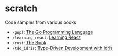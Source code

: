 # scratch
Code samples from various books

* `/gopl`: [The Go Programming Language](https://www.goodreads.com/book/show/27858475-the-go-programming-language)
* `/learning_react`: [Learning React](https://www.goodreads.com/book/show/29324861-learning-react)
* `/rust`: [The Book](https://doc.rust-lang.org/book/second-edition/)
* `/tdd_idris`: [Type-Driven Development with Idris](https://www.goodreads.com/book/show/26331996-type-driven-development-with-idris)
